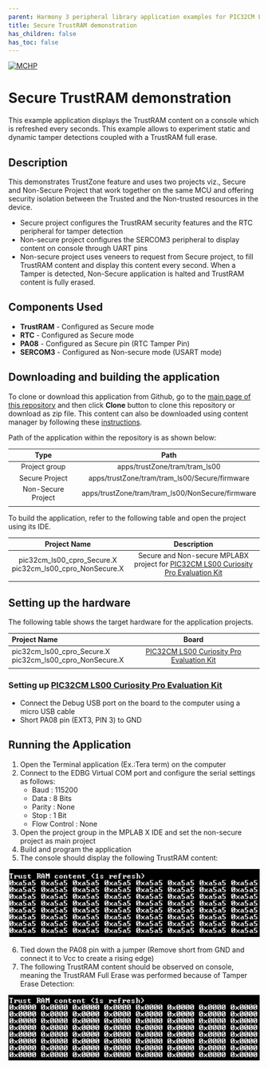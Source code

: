 ```yaml
---
parent: Harmony 3 peripheral library application examples for PIC32CM LE00/LS00/LS60 family
title: Secure TrustRAM demonstration 
has_children: false
has_toc: false
---
```


[![MCHP](https://www.microchip.com/ResourcePackages/Microchip/assets/dist/images/logo.png)](https://www.microchip.com)

# Secure TrustRAM demonstration

This example application displays the TrustRAM content on a console which is refreshed every seconds. This example allows to experiment static and dynamic tamper detections coupled with a TrustRAM full erase.

## Description

This demonstrates TrustZone feature and uses two projects viz., Secure and Non-Secure Project that work together on the same
MCU and offering security isolation between the Trusted and the Non-trusted resources in the device.

- Secure project configures the TrustRAM security features and the RTC peripheral for tamper detection
- Non-secure project configures the SERCOM3 peripheral to display content on console through UART pins
- Non-secure project uses veneers to request from Secure project, to fill TrustRAM content and display this content every second. When a Tamper is detected, Non-Secure application is halted and TrustRAM content is fully erased.

## Components Used

- **TrustRAM** - Configured as Secure mode
- **RTC** - Configured as Secure mode
- **PA08** - Configured as Secure pin (RTC Tamper Pin)
- **SERCOM3** - Configured as Non-secure mode (USART mode)

## Downloading and building the application

To clone or download this application from Github, go to the [main page of this repository](https://github.com/Microchip-MPLAB-Harmony/csp_apps_pic32cm_le_ls) and then click **Clone** button to clone this repository or download as zip file.
This content can also be downloaded using content manager by following these [instructions](https://github.com/Microchip-MPLAB-Harmony/contentmanager/wiki).

Path of the application within the repository is as shown below:

| Type        | Path                         |
|:-----------:|:----------------------------:|
| Project group | apps/trustZone/tram/tram_ls00 |
|Secure Project|  apps/trustZone/tram/tram_ls00/Secure/firmware |
|Non-Secure Project|  apps/trustZone/tram/tram_ls00/NonSecure/firmware |
||||

To build the application, refer to the following table and open the project using its IDE.

| Project Name      | Description                                    |
| :-----------------: | :----------------------------------------------: |
| pic32cm_ls00_cpro_Secure.X <br> pic32cm_ls00_cpro_NonSecure.X | Secure and Non-secure MPLABX project for [PIC32CM LS00 Curiosity Pro Evaluation Kit](https://www.microchip.com/en-us/development-tool/EV12U44A) |
|||

## Setting up the hardware

The following table shows the target hardware for the application projects.

| Project Name| Board|
|:---------|:---------:|
| pic32cm_ls00_cpro_Secure.X <br> pic32cm_ls00_cpro_NonSecure.X | [PIC32CM LS00 Curiosity Pro Evaluation Kit](https://www.microchip.com/en-us/development-tool/EV12U44A) |
|||

### Setting up [PIC32CM LS00 Curiosity Pro Evaluation Kit](https://www.microchip.com/en-us/development-tool/EV12U44A)

- Connect the Debug USB port on the board to the computer using a micro USB cable
- Short PA08 pin (EXT3, PIN 3) to GND

## Running the Application

1. Open the Terminal application (Ex.:Tera term) on the computer
2. Connect to the EDBG Virtual COM port and configure the serial settings as follows:
    - Baud : 115200
    - Data : 8 Bits
    - Parity : None
    - Stop : 1 Bit
    - Flow Control : None
3. Open the project group in the MPLAB X IDE and set the non-secure project as main project
4. Build and program the application
5. The console should display the following TrustRAM content:

![output](images/output_tram_filled.png)

6. Tied down the PA08 pin with a jumper (Remove short from GND and connect it to Vcc to create a rising edge)
7. The following TrustRAM content should be observed on console, meaning the TrustRAM Full Erase was performed because of Tamper Erase Detection:

![output](images/output_tram_erased.png)